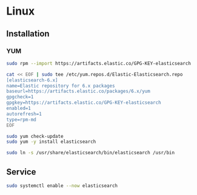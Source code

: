 # Linux

## Installation

### YUM

```sh
sudo rpm --import https://artifacts.elastic.co/GPG-KEY-elasticsearch
```

```sh
cat << EOF | sudo tee /etc/yum.repos.d/Elastic-Elasticsearch.repo
[elasticsearch-6.x]
name=Elastic repository for 6.x packages
baseurl=https://artifacts.elastic.co/packages/6.x/yum
gpgcheck=1
gpgkey=https://artifacts.elastic.co/GPG-KEY-elasticsearch
enabled=1
autorefresh=1
type=rpm-md
EOF
```

```sh
sudo yum check-update
sudo yum -y install elasticsearch
```

```sh
sudo ln -s /usr/share/elasticsearch/bin/elasticsearch /usr/bin
```

## Service

```sh
sudo systemctl enable --now elasticsearch
```
